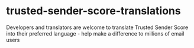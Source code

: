 # trusted-sender-score-translations
Developers and translators are welcome to translate Trusted Sender Score into their preferred language - help make a difference to millions of email users
